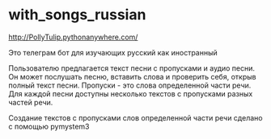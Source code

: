 # with_songs_russian
http://PollyTulip.pythonanywhere.com/

Это телеграм бот для изучающих русский как иностранный

Пользователю предлагается текст песни с пропусками и аудио песни. Он может послушать песню, вставить слова и проверить себя, открыв полный текст песни.
Пропуски - это слова определенной части речи. Для каждой песни доступны несколько текстов с пропусками разных частей речи.

Создание текстов с пропусками слов определенной части речи сделано с помощью pymystem3






